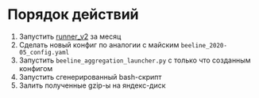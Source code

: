 # Порядок действий

1. Запустить [runner_v2](https://a.yandex-team.ru/arc/trunk/arcadia/analytics/videolog/strm-stats/operators_data/v2/prepare_data/runner_v2.py) за месяц
2. Сделать новый конфиг по аналогии с майским `beeline_2020-05_config.yaml`
3. Запустить `beeline_aggregation_launcher.py` с только что созданным конфигом
4. Запустить сгенерированный bash-скрипт
5. Залить полученные gzip-ы на яндекс-диск
